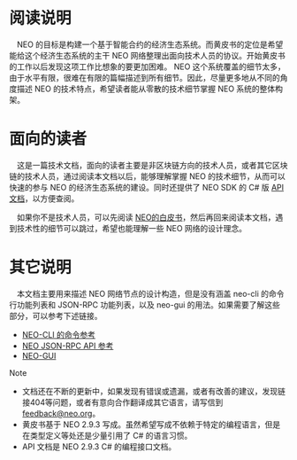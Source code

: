 # 阅读说明

　NEO 的目标是构建一个基于智能合约的经济生态系统。而黄皮书的定位是希望能给这个经济生态系统的主干 NEO 网络整理出面向技术人员的协议。开始黄皮书的工作以后发现这项工作比想象的要更加困难。 NEO 这个系统覆盖的细节太多，由于水平有限，很难在有限的篇幅描述到所有细节。因此，尽量更多地从不同的角度描述 NEO 的技术特点，希望读者能从零散的技术细节掌握 NEO 系统的整体构架。

# 面向的读者

　这是一篇技术文档，面向的读者主要是非区块链方向的技术人员，或者其它区块链的技术人员，通过阅读本文档以后，能够理解掌握 NEO 的技术细节，从而可以快速的参与 NEO 的经济生态系统的建设。同时还提供了 NEO SDK 的 C# 版 [API 文档](../api/index.md)，以方便查阅。

　如果你不是技术人员，可以先阅读 [NEO的白皮书](http://docs.neo.org/en-us/whitepaper.html)，然后再回来阅读本文档，遇到技术性的细节可以跳过，希望也能理解一些 NEO 网络的设计理念。

# 其它说明

　本文档主要用来描述 NEO 网络节点的设计构造，但是没有涵盖 neo-cli 的命令行功能列表和 JSON-RPC 功能列表，以及 neo-gui 的用法。如果需要了解这些部分，可以参考下述链接。

 * [NEO-CLI 的命令参考](http://docs.neo.org/en-us/node/cli/cli.html)
 * [NEO JSON-RPC API 参考](http://docs.neo.org/en-us/node/cli/2.9.0/api.html)
 * [NEO-GUI](http://docs.neo.org/en-us/node/gui/install.html)

> [!NOTE]
> * 文档还在不断的更新中，如果发现有错误或遗漏，或者有改善的建议，发现链接404等问题，或者有意向合作翻译成其它语言，请写信到 <feedback@neo.org>。
> * 黄皮书基于 NEO 2.9.3 写成。虽然希望写成不依赖于特定的编程语言，但是在类型定义等处还是少量引用了 C# 的语言习惯。
> * API 文档是 NEO 2.9.3 C# 的编程接口文档。
